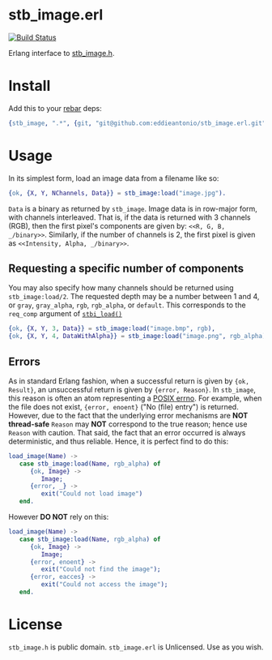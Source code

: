 # stb_image.erl

[![Build Status](https://travis-ci.org/eddieantonio/stb_image.erl.svg?branch=master)](https://travis-ci.org/eddieantonio/stb_image.erl)

Erlang interface to [stb_image.h](https://github.com/nothings/stb/blob/master/stb_image.h).

# Install

Add this to your [rebar][] deps:
```erlang
{stb_image, ".*", {git, "git@github.com:eddieantonio/stb_image.erl.git", "v0.2.0"}}
```

[rebar]: https://github.com/rebar/rebar/wiki/Getting-started

# Usage

In its simplest form, load an image data from a filename like so:

```erlang
{ok, {X, Y, NChannels, Data}} = stb_image:load("image.jpg").
```

`Data` is a binary as returned by `stb_image`. Image data is in row-major
form, with channels interleaved. That is, if the data is returned with
3 channels (RGB), then the first pixel's components are given by:
`<<R, G, B, _/binary>>`. Similarly, if the number of channels is 2, the
first pixel is given as `<<Intensity, Alpha, _/binary>>`.

## Requesting a specific number of components

You may also specify how many channels should be returned using
`stb_image:load/2`. The requested depth may be a number between 1 and 4,
or `gray`, `gray_alpha`, `rgb`, `rgb_alpha`, or `default`. This
corresponds to the `req_comp` argument of
[`stbi_load()`][stbi_load]

```erlang
{ok, {X, Y, 3, Data}} = stb_image:load("image.bmp", rgb),
{ok, {X, Y, 4, DataWithAlpha}} = stb_image:load("image.png", rgb_alpha).
```

## Errors

As in standard Erlang fashion, when a successful return is given by
`{ok, Result}`, an unsuccessful return is given by `{error, Reason}`. In
`stb_image`, this reason is often an atom representing a [POSIX
errno][errno]. For example, when the file does not exist, `{error,
enoent}` ("No (file) entry") is returned. However, due to the fact that
the underlying error mechanisms are **NOT thread-safe** `Reason` may
**NOT** correspond to the true reason; hence use `Reason` with caution.
That said, the fact that an error occurred is always deterministic, and
thus reliable. Hence, it is perfect find to do this:

```erlang
load_image(Name) ->
   case stb_image:load(Name, rgb_alpha) of
      {ok, Image} ->
         Image;
      {error, _} ->
         exit("Could not load image")
   end.
```

However **DO NOT** rely on this:

```erlang
load_image(Name) ->
   case stb_image:load(Name, rgb_alpha) of
      {ok, Image} ->
         Image;
      {error, enoent} ->
         exit("Could not find the image");
      {error, eacces} ->
         exit("Could not access the image");
   end.
````


[stbi_load]: https://github.com/eddieantonio/stb_image.erl/blob/master/c_src/stb_image.h#L227.
[errno]: http://man7.org/linux/man-pages/man3/errno.3.html

# License

`stb_image.h` is public domain. `stb_image.erl` is Unlicensed. Use as
you wish.
